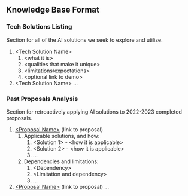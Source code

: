 ## Knowledge Base Format

### Tech Solutions Listing

Section for all of the AI solutions we seek to explore and utilize.
  
1. \<Tech Solution Name>
   1. \<what it is>
   2. \<qualities that make it unique>
   3. \<limitations/expectations>
   4. \<optional link to demo>
2. \<Tech Solution Name> ...

### Past Proposals Analysis

Section for retroactively applying AI solutions to 2022-2023 completed proposals.

1. [\<Proposal Name>](#) (link to proposal)
   1. Applicable solutions, and how:
      1. \<Solution 1> - \<how it is applicable>
      2. \<Solution 2> - \<how it is applicable>
      3. ...
   2. Dependencies and limitations:
      1. \<Dependency>
      2. \<Limitation and dependency>
      3. ...
2. [\<Proposal Name>](#) (link to proposal) ...
